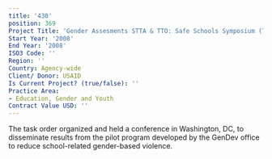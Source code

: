 ```yaml
---
title: '430'
position: 369
Project Title: 'Gender Assesments STTA & TTO: Safe Schools Symposium (TDY 71)'
Start Year: '2008'
End Year: '2008'
ISO3 Code: ''
Region: ''
Country: Agency-wide
Client/ Donor: USAID
Is Current Project? (true/false): ''
Practice Area:
- Education, Gender and Youth
Contract Value USD: ''
---
```


The task order organized and held a conference in Washington, DC, to disseminate results from the pilot program developed by the GenDev office to reduce school-related gender-based violence.